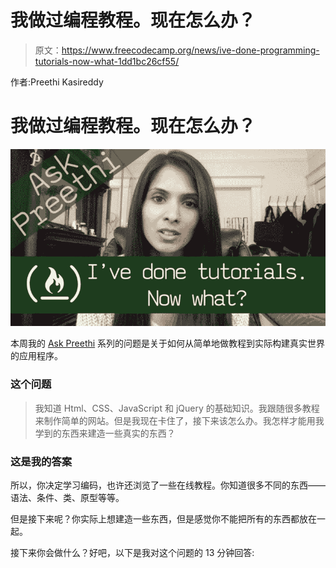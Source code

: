 # 我做过编程教程。现在怎么办？

> 原文：<https://www.freecodecamp.org/news/ive-done-programming-tutorials-now-what-1dd1bc26cf55/>

作者:Preethi Kasireddy

# 我做过编程教程。现在怎么办？

![1*P23ZeQOKQq3vF4dJPrVuMQ](img/0ec47f9eb5aeb3cd95b69b15c64d8979.png)

本周我的 [Ask Preethi](https://medium.freecodecamp.org/what-are-the-most-challenging-parts-of-your-coding-journey-fbd7d3a7600f) 系列的问题是关于如何从简单地做教程到实际构建真实世界的应用程序。

### 这个问题

> 我知道 Html、CSS、JavaScript 和 jQuery 的基础知识。我跟随很多教程来制作简单的网站。但是我现在卡住了，接下来该怎么办。我怎样才能用我学到的东西来建造一些真实的东西？

### 这是我的答案

所以，你决定学习编码，也许还浏览了一些在线教程。你知道很多不同的东西——语法、条件、类、原型等等。

但是接下来呢？你实际上想建造一些东西，但是感觉你不能把所有的东西都放在一起。

接下来你会做什么？好吧，以下是我对这个问题的 13 分钟回答: